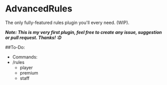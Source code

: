 # AdvancedRules
The only fully-featured rules plugin you'll every need. (WIP).

**_Note: This is my very first plugin, feel free to create any issue, suggestion or pull request. Thanks! :D_**

##To-Do:

- Commands:
 - /rules
   - player
   - premium
   - staff
